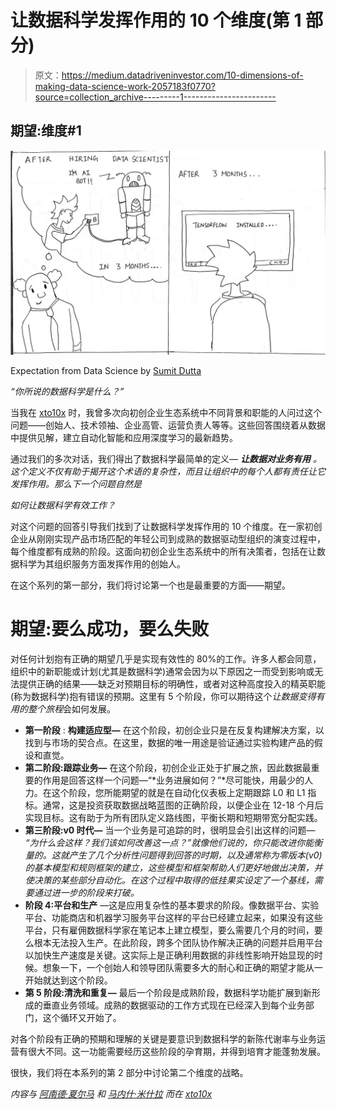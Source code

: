 # 让数据科学发挥作用的 10 个维度(第 1 部分)

> 原文：<https://medium.datadriveninvestor.com/10-dimensions-of-making-data-science-work-2057183f0770?source=collection_archive---------1----------------------->

## 期望:维度#1

![](img/940a2fd9179f2e81da1c6b1d49d94054.png)

Expectation from Data Science by [Sumit Dutta](https://www.instagram.com/amatuer_chitrakar/)

*“你所说的数据科学是什么？”*

当我在 [xto10x](https://medium.com/u/61021e800281?source=post_page-----2057183f0770--------------------------------) 时，我曾多次向初创企业生态系统中不同背景和职能的人问过这个问题——创始人、技术领袖、企业高管、运营负责人等等。这些回答围绕着从数据中提供见解，建立自动化智能和应用深度学习的最新趋势。

通过我们的多次对话，我们得出了数据科学最简单的定义— ***让数据对业务有用*** *。这个定义不仅有助于揭开这个术语的复杂性，而且让组织中的每个人都有责任让它发挥作用。那么下一个问题自然是*

*如何让数据科学有效工作？*

对这个问题的回答引导我们找到了让数据科学发挥作用的 10 个维度。在一家初创企业从刚刚实现产品市场匹配的年轻公司到成熟的数据驱动型组织的演变过程中，每个维度都有成熟的阶段。这面向初创企业生态系统中的所有决策者，包括在让数据科学为其组织服务方面发挥作用的创始人。

在这个系列的第一部分，我们将讨论第一个也是最重要的方面——期望。

# 期望:要么成功，要么失败

对任何计划抱有正确的期望几乎是实现有效性的 80%的工作。许多人都会同意，组织中的新职能或计划(尤其是数据科学)通常会因为以下原因之一而受到影响或无法提供正确的结果——缺乏对预期目标的明确性，或者对这种高度投入的精英职能(称为数据科学)抱有错误的预期。这里有 5 个阶段，你可以期待这个*让数据变得有用的整个旅程*会如何发展。

*   **第一阶段** : **构建适应型—** 在这个阶段，初创企业只是在反复构建解决方案，以找到与市场的契合点。在这里，数据的唯一用途是验证通过实验构建产品的假设和直觉。
*   **第二阶段:跟踪业务—** 在这个阶段，初创企业正处于扩展之旅，因此数据最重要的作用是回答这样一个问题—“*业务进展如何？”*尽可能快，用最少的人力。在这个阶段，您所能期望的就是在自动化仪表板上定期跟踪 L0 和 L1 指标。通常，这是投资获取数据战略蓝图的正确阶段，以便企业在 12-18 个月后实现目标。这有助于为所有团队定义路线图，平衡长期和短期带宽分配实践。
*   **第三阶段:v0 时代—** 当一个业务是可追踪的时，很明显会引出这样的问题— *“为什么会这样？我们该如何改善这一点？”就像他们说的，你只能改进你能衡量的。这就产生了几个分析性问题得到回答的时期，以及通常称为零版本(v0)的基本模型和规则框架的建立，这些模型和框架帮助人们更好地做出决策，并使决策的某些部分自动化。在这个过程中取得的低挂果实设定了一个基线，需要通过进一步的阶段来打破。*
*   **阶段 4:平台和生产** —这是应用复杂性的基本要求的阶段。像数据平台、实验平台、功能商店和机器学习服务平台这样的平台已经建立起来，如果没有这些平台，只有雇佣数据科学家在笔记本上建立模型，要么需要几个月的时间，要么根本无法投入生产。在此阶段，跨多个团队协作解决正确的问题并启用平台以加快生产速度是关键。这实际上是正确利用数据的非线性影响开始显现的时候。想象一下，一个创始人和领导团队需要多大的耐心和正确的期望才能从一开始就达到这个阶段。
*   **第 5 阶段:清洗和重复—** 最后一个阶段是成熟阶段，数据科学功能扩展到新形成的垂直业务领域。成熟的数据驱动的工作方式现在已经深入到每个业务部门，这个循环又开始了。

对各个阶段有正确的预期和理解的关键是要意识到数据科学的新陈代谢率与业务运营有很大不同。这一功能需要经历这些阶段的孕育期，并得到培育才能蓬勃发展。

很快，我们将在本系列的第 2 部分中讨论第二个维度的战略。

*内容与* [*阿南德·夏尔马*](https://medium.com/u/ce87d9792f4a?source=post_page-----2057183f0770--------------------------------) *和* [*马内什·米什拉*](https://medium.com/u/b25fb0a8be01?source=post_page-----2057183f0770--------------------------------) *而在* [*xto10x*](https://medium.com/u/61021e800281?source=post_page-----2057183f0770--------------------------------)